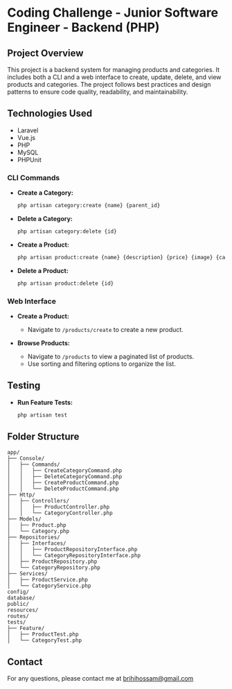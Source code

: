 
# Coding Challenge - Junior Software Engineer - Backend (PHP)

## Project Overview

This project is a backend system for managing products and categories. It includes both a CLI and a web interface to create, update, delete, and view products and categories. The project follows best practices and design patterns to ensure code quality, readability, and maintainability.



## Technologies Used

- Laravel
- Vue.js
- PHP
- MySQL
- PHPUnit


### CLI Commands

- **Create a Category:**

    ```bash
    php artisan category:create {name} {parent_id}
    ```

- **Delete a Category:**

    ```bash
    php artisan category:delete {id}
    ```

- **Create a Product:**

    ```bash
    php artisan product:create {name} {description} {price} {image} {category_ids}
    ```

- **Delete a Product:**

    ```bash
    php artisan product:delete {id}
    ```

### Web Interface

- **Create a Product:**
  - Navigate to `/products/create` to create a new product.

- **Browse Products:**
  - Navigate to `/products` to view a paginated list of products.
  - Use sorting and filtering options to organize the list.

## Testing

- **Run Feature Tests:**

    ```bash
    php artisan test
    ```

## Folder Structure

```
app/
├── Console/
│   ├── Commands/
│   │   ├── CreateCategoryCommand.php
│   │   ├── DeleteCategoryCommand.php
│   │   ├── CreateProductCommand.php
│   │   └── DeleteProductCommand.php
├── Http/
│   ├── Controllers/
│   │   ├── ProductController.php
│   │   └── CategoryController.php
├── Models/
│   ├── Product.php
│   └── Category.php
├── Repositories/
│   ├── Interfaces/
│   │   ├── ProductRepositoryInterface.php
│   │   └── CategoryRepositoryInterface.php
│   ├── ProductRepository.php
│   └── CategoryRepository.php
├── Services/
│   ├── ProductService.php
│   └── CategoryService.php
config/
database/
public/
resources/
routes/
tests/
├── Feature/
│   ├── ProductTest.php
│   └── CategoryTest.php
```



## Contact

For any questions, please contact me at brihihossam@gmail.com

